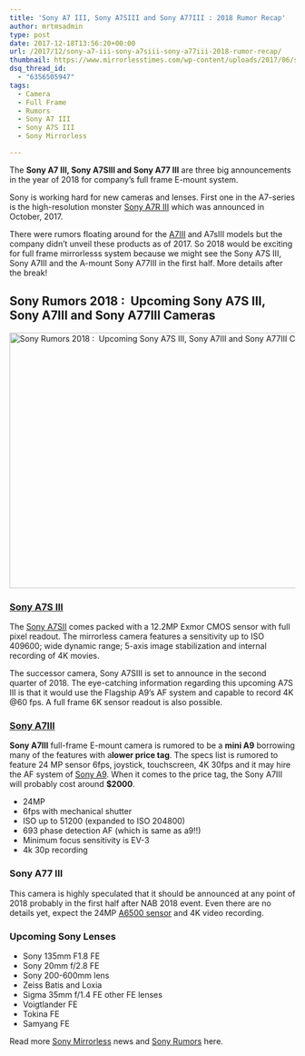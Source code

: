 ```yaml
---
title: 'Sony A7 III, Sony A7SIII and Sony A77III : 2018 Rumor Recap'
author: mrtmsadmin
type: post
date: 2017-12-18T13:56:20+00:00
url: /2017/12/sony-a7-iii-sony-a7siii-sony-a77iii-2018-rumor-recap/
thumbnail: https://www.mirrorlesstimes.com/wp-content/uploads/2017/06/sony-a7iii-release-date.jpg
dsq_thread_id:
  - "6356505947"
tags:
  - Camera
  - Full Frame
  - Rumors
  - Sony A7 III
  - Sony A7S III
  - Sony Mirrorless

---
```

The **Sony A7 III, Sony A7SIII and Sony A77 III** are three big announcements in the year of 2018 for company&#8217;s full frame E-mount system.

Sony is working hard for new cameras and lenses. First one in the A7-series is the high-resolution monster [Sony A7R III][1] which was announced in October, 2017.

There were rumors floating around for the [A7III][2] and A7sIII models but the company didn’t unveil these products as of 2017. So 2018 would be exciting for full frame mirrorlesss system because we might see the Sony A7S III, Sony A7III and the A-mount Sony A77III in the first half. More details after the break! <!--more-->

## Sony Rumors 2018 :  Upcoming Sony A7S III, Sony A7III and Sony A77III Cameras

[<img class="aligncenter wp-image-1142 size-full" title="Sony Rumors 2018 :  Upcoming Sony A7S III, Sony A7III and Sony A77III Cameras" src="https://i1.wp.com/www.mirrorlesstimes.com/wp-content/uploads/2017/06/sony-a7iii-release-date.jpg?resize=600%2C450&#038;ssl=1" alt="Sony Rumors 2018 :  Upcoming Sony A7S III, Sony A7III and Sony A77III Cameras" width="600" height="450" srcset="https://i1.wp.com/www.mirrorlesstimes.com/wp-content/uploads/2017/06/sony-a7iii-release-date.jpg?w=900&ssl=1 900w, https://i1.wp.com/www.mirrorlesstimes.com/wp-content/uploads/2017/06/sony-a7iii-release-date.jpg?resize=300%2C225&ssl=1 300w, https://i1.wp.com/www.mirrorlesstimes.com/wp-content/uploads/2017/06/sony-a7iii-release-date.jpg?resize=768%2C576&ssl=1 768w" sizes="(max-width: 600px) 100vw, 600px" data-recalc-dims="1" />][3]

### <a href="https://www.mirrorlesstimes.com/tag/sony-a7s-iii/" target="_blank" rel="noopener">Sony A7S III</a>

The <a href="https://aax-us-east.amazon-adsystem.com/x/c/Qj9_JMpzA6dtWpNCima00HIAAAFgade0OwEAAAFKAWfCc3c/https://assoc-redirect.amazon.com/g/r/http://www.amazon.com/Sony-ILCE7SM2-mount-Camera-Full-Frame/dp/B0158SRJVQ/ref=as_at/?imprToken=8bbD-zfDPzPHhDk9g0th2Q&slotNum=0&s=electronics&ie=UTF8&qid=1507885256&sr=1-5&keywords=Sony+A7s+ii&linkCode=sl1&tag=daicamnew-20&linkId=90b34c3ab8697c88b0b89dd456c4194c" target="_blank" rel="noopener">Sony A7SII</a> comes packed with a 12.2MP Exmor CMOS sensor with full pixel readout. The mirrorless camera features a sensitivity up to ISO 409600; wide dynamic range; 5-axis image stabilization and internal recording of 4K movies.

The successor camera, Sony A7SIII is set to announce in the second quarter of 2018. The eye-catching information regarding this upcoming A7S III is that it would use the Flagship A9’s AF system and capable to record 4K @60 fps. A full frame 6K sensor readout is also possible.

### <a href="https://www.mirrorlesstimes.com/tag/sony-a7-iii/" target="_blank" rel="noopener">Sony A7III</a>

**Sony A7III** full-frame E-mount camera is rumored to be a **mini A9** borrowing many of the features with a**lower price tag**. The specs list is rumored to feature 24 MP sensor 6fps, joystick, touchscreen, 4K 30fps and it may hire the AF system of [Sony A9][4]. When it comes to the price tag, the Sony A7III will probably cost around **$2000**.

  * 24MP
  * 6fps with mechanical shutter
  * ISO up to 51200 (expanded to ISO 204800)
  * 693 phase detection AF (which is same as a9!!)
  * Minimum focus sensitivity is EV-3
  * 4k 30p recording

### Sony A77 III

This camera is highly speculated that it should be announced at any point of 2018 probably in the first half after NAB 2018 event. Even there are no details yet, expect the 24MP <a href="https://www.dailycameranews.com/2016/11/best-sony-a6500-lenses/" target="_blank" rel="follow external noopener noreferrer" data-wpel-link="external">A6500 sensor</a> and 4K video recording.

### Upcoming Sony Lenses

  * Sony 135mm F1.8 FE
  * Sony 20mm f/2.8 FE
  * Sony 200-600mm lens
  * Zeiss Batis and Loxia
  * Sigma 35mm f/1.4 FE other FE lenses
  * Voigtlander FE
  * Tokina FE
  * Samyang FE

Read more <a href="https://www.mirrorlesstimes.com/tag/sony-mirrorless/" target="_blank" rel="noopener">Sony Mirrorless</a> news and <a href="https://www.dailycameranews.com/tag/sony-rumors/" target="_blank" rel="noopener">Sony Rumors</a> here.

 [1]: https://www.mirrorlesstimes.com/2017/11/best-lenses-sony-a7r-iii/
 [2]: https://www.mirrorlesstimes.com/2017/06/sony-a7iii-specs-24mp-sensor/
 [3]: https://i1.wp.com/www.mirrorlesstimes.com/wp-content/uploads/2017/06/sony-a7iii-release-date.jpg?ssl=1
 [4]: https://www.dailycameranews.com/2017/05/best-lenses-sony-a9/